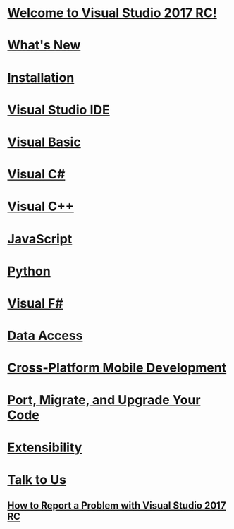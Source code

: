 # [Welcome to Visual Studio 2017 RC!](welcome-to-visual-studio.md)
# [What's New](ide\whats-new-in-visual-studio.md)
# [Installation](install\TOC.md)
# [Visual Studio IDE](ide/TOC.md)
# [Visual Basic](/dotnet/articles/visual-basic)
# [Visual C#](/dotnet/articles/csharp)
# [Visual C++](/cpp/top/visual-cpp-in-visual-studio)
# [JavaScript](javascript/TOC.md)
# [Python](python/TOC.md)
# [Visual F#](/dotnet/articles/fsharp/)
# [Data Access](data-tools/TOC.md)
# [Cross-Platform Mobile Development](cross-platform/TOC.md)
# [Port, Migrate, and Upgrade Your Code](porting\port-migrate-and-upgrade-visual-studio-projects.md)
# [Extensibility](extensibility/TOC.md)
# [Talk to Us](ide/talk-to-us.md)
## [How to Report a Problem with Visual Studio 2017 RC](ide/how-to-report-a-problem-with-visual-studio-2017.md)
